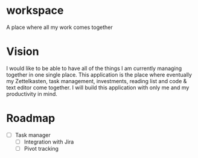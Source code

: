 # workspace
A place where all my work comes together

# Vision
I would like to be able to have all of the things I am currently managing together in one single place.
This application is the place where eventually my Zettelkasten, task management, investments, reading list and code & text editor come together. I will build this application with only me and my productivity in mind.

# Roadmap

- [ ] Task manager
  - [ ] Integration with Jira
  - [ ] Pivot tracking
